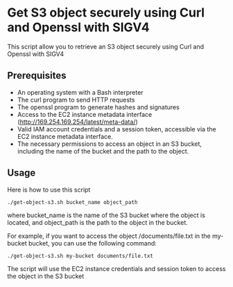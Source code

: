 # Get S3 object securely using Curl and Openssl with SIGV4

This script allow you to retrieve an S3 object securely using Curl and Openssl with SIGV4

## Prerequisites

- An operating system with a Bash interpreter
- The curl program to send HTTP requests
- The openssl program to generate hashes and signatures
- Access to the EC2 instance metadata interface (http://169.254.169.254/latest/meta-data/)
- Valid IAM account credentials and a session token, accessible via the EC2 instance metadata interface.
- The necessary permissions to access an object in an S3 bucket, including the name of the bucket and the path to the object.


## Usage

Here is how to use this script
```
./get-object-s3.sh bucket_name object_path
````

where bucket_name is the name of the S3 bucket where the object is located, and object_path is the path to the object in the bucket.

For example, if you want to access the object /documents/file.txt in the my-bucket bucket, you can use the following command:
```
./get-object-s3.sh my-bucket documents/file.txt
```

The script will use the EC2 instance credentials and session token to access the object in the S3 bucket


